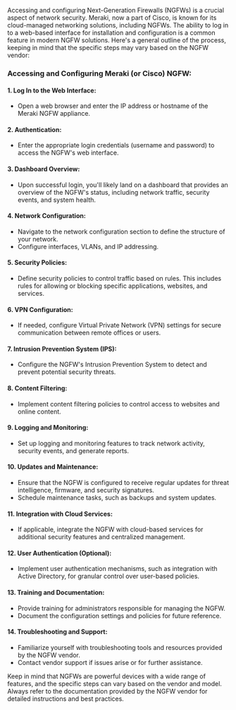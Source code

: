Accessing and configuring Next-Generation Firewalls (NGFWs) is a crucial aspect of network security. Meraki, now a part of Cisco, is known for its cloud-managed networking solutions, including NGFWs. The ability to log in to a web-based interface for installation and configuration is a common feature in modern NGFW solutions. Here's a general outline of the process, keeping in mind that the specific steps may vary based on the NGFW vendor:

### Accessing and Configuring Meraki (or Cisco) NGFW:

#### 1. **Log In to the Web Interface:**
   - Open a web browser and enter the IP address or hostname of the Meraki NGFW appliance.

#### 2. **Authentication:**
   - Enter the appropriate login credentials (username and password) to access the NGFW's web interface.

#### 3. **Dashboard Overview:**
   - Upon successful login, you'll likely land on a dashboard that provides an overview of the NGFW's status, including network traffic, security events, and system health.

#### 4. **Network Configuration:**
   - Navigate to the network configuration section to define the structure of your network.
   - Configure interfaces, VLANs, and IP addressing.

#### 5. **Security Policies:**
   - Define security policies to control traffic based on rules. This includes rules for allowing or blocking specific applications, websites, and services.

#### 6. **VPN Configuration:**
   - If needed, configure Virtual Private Network (VPN) settings for secure communication between remote offices or users.

#### 7. **Intrusion Prevention System (IPS):**
   - Configure the NGFW's Intrusion Prevention System to detect and prevent potential security threats.

#### 8. **Content Filtering:**
   - Implement content filtering policies to control access to websites and online content.

#### 9. **Logging and Monitoring:**
   - Set up logging and monitoring features to track network activity, security events, and generate reports.

#### 10. **Updates and Maintenance:**
   - Ensure that the NGFW is configured to receive regular updates for threat intelligence, firmware, and security signatures.
   - Schedule maintenance tasks, such as backups and system updates.

#### 11. **Integration with Cloud Services:**
   - If applicable, integrate the NGFW with cloud-based services for additional security features and centralized management.

#### 12. **User Authentication (Optional):**
   - Implement user authentication mechanisms, such as integration with Active Directory, for granular control over user-based policies.

#### 13. **Training and Documentation:**
   - Provide training for administrators responsible for managing the NGFW.
   - Document the configuration settings and policies for future reference.

#### 14. **Troubleshooting and Support:**
   - Familiarize yourself with troubleshooting tools and resources provided by the NGFW vendor.
   - Contact vendor support if issues arise or for further assistance.

Keep in mind that NGFWs are powerful devices with a wide range of features, and the specific steps can vary based on the vendor and model. Always refer to the documentation provided by the NGFW vendor for detailed instructions and best practices.
